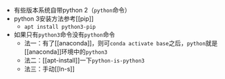 - 有些版本系统自带python 2（`python`命令）
- python 3安装方法参考[[pip]]
  - `apt install python3-pip`
- 如果只有`python3`命令没有`python`命令
  - 法一：有了[[anaconda]]，则可`conda activate base`之后，`python`就是[[anaconda]]环境中的`python3`
  - 法二：[[apt-install]]一下`python-is-python3`
  - 法三：手动[[ln-s]]